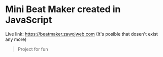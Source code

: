 # Mini Beat Maker created in JavaScript

Live link: https://beatmaker.zawojweb.com (It's posible that dosen't exist any more)
> Project for fun
